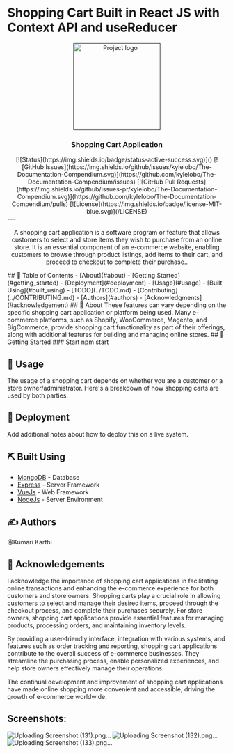 
# Shopping Cart Built in React JS with Context API and useReducer
<p align="center">
  <a href="" rel="noopener">
 <img width=200px height=200px src="https://t4.ftcdn.net/jpg/03/08/14/43/360_F_308144353_K2wpmwBtCpvAowfdrlcb3c7d91DHooWz.jpg" alt="Project logo"></a>
</p>
<h3 align="center">Shopping Cart Application</h3>
<div align="center">
  [![Status](https://img.shields.io/badge/status-active-success.svg)]() 
  [![GitHub Issues](https://img.shields.io/github/issues/kylelobo/The-Documentation-Compendium.svg)](https://github.com/kylelobo/The-Documentation-Compendium/issues)
  [![GitHub Pull Requests](https://img.shields.io/github/issues-pr/kylelobo/The-Documentation-Compendium.svg)](https://github.com/kylelobo/The-Documentation-Compendium/pulls)
  [![License](https://img.shields.io/badge/license-MIT-blue.svg)](/LICENSE)
</div>
---
<p align="center"> A shopping cart application is a software program or feature that allows customers to select and store items they wish to purchase from an online store. It is an essential component of an e-commerce website, enabling customers to browse through product listings, add items to their cart, and proceed to checkout to complete their purchase..
    <br> 
</p>
## 📝 Table of Contents
- [About](#about)
- [Getting Started](#getting_started)
- [Deployment](#deployment)
- [Usage](#usage)
- [Built Using](#built_using)
- [TODO](../TODO.md)
- [Contributing](../CONTRIBUTING.md)
- [Authors](#authors)
- [Acknowledgments](#acknowledgement)
## 🧐 About <a name = "about"></a>
These features can vary depending on the specific shopping cart application or platform being used. Many e-commerce platforms, such as Shopify, WooCommerce, Magento, and BigCommerce, provide shopping cart functionality as part of their offerings, along with additional features for building and managing online stores.
## 🏁 Getting Started <a name = "getting_started"></a>
### Start
npm start


## 🎈 Usage <a name="usage"></a>
The usage of a shopping cart depends on whether you are a customer or a store owner/administrator. Here's a breakdown of how shopping carts are used by both parties.
## 🚀 Deployment <a name = "deployment"></a>
Add additional notes about how to deploy this on a live system.
## ⛏️ Built Using <a name = "built_using"></a>
- [MongoDB](https://www.mongodb.com/) - Database
- [Express](https://expressjs.com/) - Server Framework
- [VueJs](https://vuejs.org/) - Web Framework
- [NodeJs](https://nodejs.org/en/) - Server Environment
## ✍️ Authors <a name = "authors"></a>
@Kumari Karthi
## 🎉 Acknowledgements <a name = "acknowledgement"></a>
I acknowledge the importance of shopping cart applications in facilitating online transactions and enhancing the e-commerce experience for both customers and store owners. Shopping carts play a crucial role in allowing customers to select and manage their desired items, proceed through the checkout process, and complete their purchases securely. For store owners, shopping cart applications provide essential features for managing products, processing orders, and maintaining inventory levels.

By providing a user-friendly interface, integration with various systems, and features such as order tracking and reporting, shopping cart applications contribute to the overall success of e-commerce businesses. They streamline the purchasing process, enable personalized experiences, and help store owners effectively manage their operations.

The continual development and improvement of shopping cart applications have made online shopping more convenient and accessible, driving the growth of e-commerce worldwide.

## Screenshots:

![Uploading Screenshot (131).png…]()
![Uploading Screenshot (132).png…]()
![Uploading Screenshot (133).png…]()







